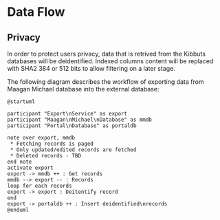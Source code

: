 # Data Flow

## Privacy
In order to protect users privacy, data that is retrived from the Kibbuts databases will be deidentified.
Indexed columns content will be replaced with SHA2 384 or 512 bits to allow filtering on a later stage.

The following diagram describes the workflow of exporting data from Maagan Michael database into the external database:

```plantuml
@startuml

participant "Export\nService" as export
participant "Maagan\nMichael\nDatabase" as mmdb
participant "Portal\nDatabase" as portaldb

note over export, mmdb
 * Fetching records is paged
 * Only updated/edited records are fetched
 * Deleted records - TBD
end note
activate export
export -> mmdb ++ : Get records
mmdb --> export -- : Records
loop for each records
export -> export : Deitentify record
end
export -> portaldb ++ : Insert deidentified\nrecords
@enduml
```